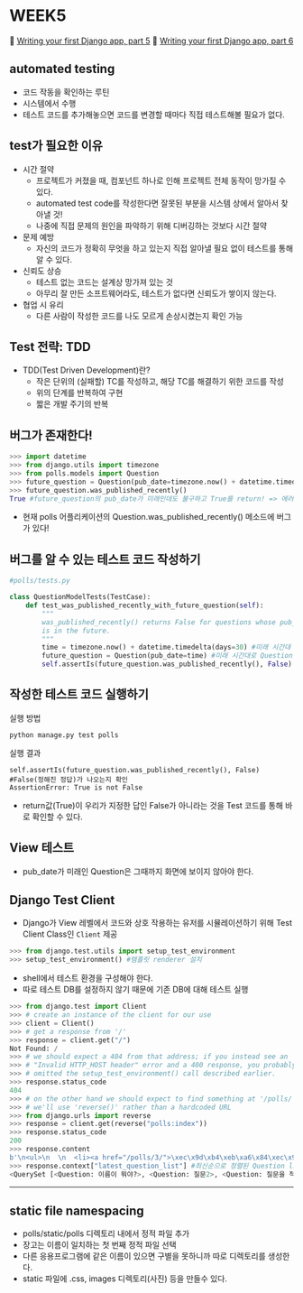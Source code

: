 # WEEK5

🔗 [Writing your first Django app, part 5](https://docs.djangoproject.com/en/5.0/intro/tutorial05/)
🔗 [Writing your first Django app, part 6](https://docs.djangoproject.com/en/5.0/intro/tutorial06/)

## automated testing

- 코드 작동을 확인하는 루틴
- 시스템에서 수행
- 테스트 코드를 추가해놓으면 코드를 변경할 때마다 직접 테스트해볼 필요가 없다.

## test가 필요한 이유

- 시간 절약
  - 프로젝트가 커졌을 때, 컴포넌트 하나로 인해 프로젝트 전체 동작이 망가질 수 있다.
  - automated test code를 작성한다면 잘못된 부분을 시스템 상에서 알아서 찾아낼 것!
  - 나중에 직접 문제의 원인을 파악하기 위해 디버깅하는 것보다 시간 절약
- 문제 예방
  - 자신의 코드가 정확히 무엇을 하고 있는지 직접 알아낼 필요 없이 테스트를 통해 알 수 있다.
- 신뢰도 상승
  - 테스트 없는 코드는 설계상 망가져 있는 것
  - 아무리 잘 만든 소프트웨어라도, 테스트가 없다면 신뢰도가 쌓이지 않는다.
- 협업 시 유리
  - 다른 사람이 작성한 코드를 나도 모르게 손상시켰는지 확인 가능

## Test 전략: TDD

- TDD(Test Driven Development)란?
  - 작은 단위의 (실패할) TC를 작성하고, 해당 TC를 해결하기 위한 코드를 작성
  - 위의 단계를 반복하여 구현
  - 짧은 개발 주기의 반복

## 버그가 존재한다!

```py
>>> import datetime
>>> from django.utils import timezone
>>> from polls.models import Question
>>> future_question = Question(pub_date=timezone.now() + datetime.timedelta(days=30)) #현재 날짜로부터 30일 뒤로 pub_date를 설정
>>> future_question.was_published_recently()
True #future_question의 pub_date가 미래인데도 불구하고 True를 return! => 에러!
```

- 현재 polls 어플리케이션의 Question.was_published_recently() 메소드에 버그가 있다!

## 버그를 알 수 있는 테스트 코드 작성하기

```py
#polls/tests.py

class QuestionModelTests(TestCase):
    def test_was_published_recently_with_future_question(self):
        """
        was_published_recently() returns False for questions whose pub_date
        is in the future.
        """
        time = timezone.now() + datetime.timedelta(days=30) #미래 시간대 생성
        future_question = Question(pub_date=time) #미래 시간대로 Question 생성
        self.assertIs(future_question.was_published_recently(), False) #False(정해진 정답)가 나오는지 확인
```

## 작성한 테스트 코드 실행하기

실행 방법

```shell
python manage.py test polls
```

실행 결과

```
self.assertIs(future_question.was_published_recently(), False) #False(정해진 정답)가 나오는지 확인
AssertionError: True is not False
```

- return값(True)이 우리가 지정한 답인 False가 아니라는 것을 Test 코드를 통해 바로 확인할 수 있다.

## View 테스트

- pub_date가 미래인 Question은 그때까지 화면에 보이지 않아야 한다.

## Django Test Client

- Django가 View 레벨에서 코드와 상호 작용하는 유저를 시뮬레이션하기 위해 Test Client Class인 `Client` 제공

```py
>>> from django.test.utils import setup_test_environment
>>> setup_test_environment() #템플릿 renderer 설치
```

- shell에서 테스트 환경을 구성해야 한다.
- 따로 테스트 DB를 설정하지 않기 때문에 기존 DB에 대해 테스트 실행

```py
>>> from django.test import Client
>>> # create an instance of the client for our use
>>> client = Client()
>>> # get a response from '/'
>>> response = client.get("/")
Not Found: /
>>> # we should expect a 404 from that address; if you instead see an
>>> # "Invalid HTTP_HOST header" error and a 400 response, you probably
>>> # omitted the setup_test_environment() call described earlier.
>>> response.status_code
404
>>> # on the other hand we should expect to find something at '/polls/'
>>> # we'll use 'reverse()' rather than a hardcoded URL
>>> from django.urls import reverse
>>> response = client.get(reverse("polls:index"))
>>> response.status_code
200
>>> response.content
b'\n<ul>\n  \n  <li><a href="/polls/3/">\xec\x9d\xb4\xeb\xa6\x84\xec\x9d\xb4 \xeb\xad\x90\xec\x95\xbc?</a></li>\n  \n  <li><a href="/polls/2/">\xec\xa7\x88\xeb\xac\xb82</a></li>\n  \n  <li><a href="/polls/1/">\xec\xa7\x88\xeb\xac\xb8\xec\x9d\x84 \xec\xa0\x81\xec\x9e\x90!</a></li>\n  \n</ul>\n\n'
>>> response.context["latest_question_list"] #최신순으로 정렬된 Question list
<QuerySet [<Question: 이름이 뭐야?>, <Question: 질문2>, <Question: 질문을 적자!>]>
```

---

## static file namespacing

- polls/static/polls 디렉토리 내에서 정적 파일 추가
- 장고는 이름이 일치하는 첫 번째 정적 파일 선택
- 다른 응용프로그램에 같은 이름이 있으면 구별을 못하니까 따로 디렉토리를 생성한다.
- static 파일에 .css, images 디렉토리(사진) 등을 만들수 있다.
